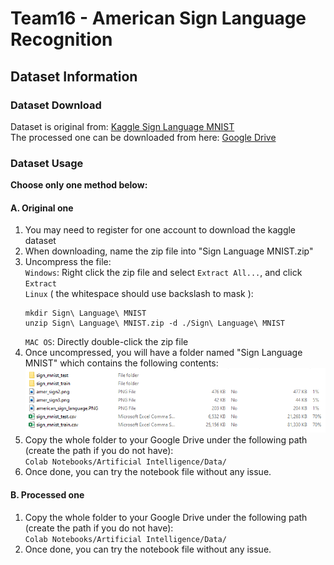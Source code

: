 # Team16 - American Sign Language Recognition
## Dataset Information
### Dataset Download
Dataset is original from: [Kaggle Sign Language MNIST](https://www.kaggle.com/datasets/datamunge/sign-language-mnist)  
The processed one can be downloaded from here: [Google Drive](https://drive.google.com/drive/folders/1qqG8eZ96EcRoO-1jaVLY1na6iS3iUi2T?usp=sharing)
### Dataset Usage
**Choose only one method below:**  
#### A. Original one  
1. You may need to register for one account to download the kaggle dataset
2. When downloading, name the zip file into "Sign Language MNIST.zip"
3. Uncompress the file:  
    `Windows`: Right click the zip file and select `Extract All...`, and click `Extract`  
    `Linux` ( the whitespace should use backslash to mask ):
    ```
    mkdir Sign\ Language\ MNIST
    unzip Sign\ Language\ MNIST.zip -d ./Sign\ Language\ MNIST
    ```
    `MAC OS`: Directly double-click the zip file
4. Once uncompressed, you will have a folder named "Sign Language MNIST" which contains the following contents:  
![Original Dataset Content](original%20dataset%20content.png)
5. Copy the whole folder to your Google Drive under the following path (create the path if you do not have):  
`Colab Notebooks/Artificial Intelligence/Data/`
6. Once done, you can try the notebook file without any issue.
#### B. Processed one  
1. Copy the whole folder to your Google Drive under the following path (create the path if you do not have):  
`Colab Notebooks/Artificial Intelligence/Data/`
2. Once done, you can try the notebook file without any issue.
